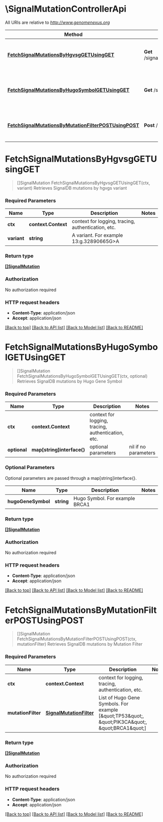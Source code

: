 # \SignalMutationControllerApi

All URIs are relative to *http://www.genomenexus.org*

Method | HTTP request | Description
------------- | ------------- | -------------
[**FetchSignalMutationsByHgvsgGETUsingGET**](SignalMutationControllerApi.md#FetchSignalMutationsByHgvsgGETUsingGET) | **Get** /signal/mutation/hgvs/{variant} | Retrieves SignalDB mutations by hgvgs variant
[**FetchSignalMutationsByHugoSymbolGETUsingGET**](SignalMutationControllerApi.md#FetchSignalMutationsByHugoSymbolGETUsingGET) | **Get** /signal/mutation | Retrieves SignalDB mutations by Hugo Gene Symbol
[**FetchSignalMutationsByMutationFilterPOSTUsingPOST**](SignalMutationControllerApi.md#FetchSignalMutationsByMutationFilterPOSTUsingPOST) | **Post** /signal/mutation | Retrieves SignalDB mutations by Mutation Filter


# **FetchSignalMutationsByHgvsgGETUsingGET**
> []SignalMutation FetchSignalMutationsByHgvsgGETUsingGET(ctx, variant)
Retrieves SignalDB mutations by hgvgs variant

### Required Parameters

Name | Type | Description  | Notes
------------- | ------------- | ------------- | -------------
 **ctx** | **context.Context** | context for logging, tracing, authentication, etc.
  **variant** | **string**| A variant. For example 13:g.32890665G&gt;A | 

### Return type

[**[]SignalMutation**](SignalMutation.md)

### Authorization

No authorization required

### HTTP request headers

 - **Content-Type**: application/json
 - **Accept**: application/json

[[Back to top]](#) [[Back to API list]](../README.md#documentation-for-api-endpoints) [[Back to Model list]](../README.md#documentation-for-models) [[Back to README]](../README.md)

# **FetchSignalMutationsByHugoSymbolGETUsingGET**
> []SignalMutation FetchSignalMutationsByHugoSymbolGETUsingGET(ctx, optional)
Retrieves SignalDB mutations by Hugo Gene Symbol

### Required Parameters

Name | Type | Description  | Notes
------------- | ------------- | ------------- | -------------
 **ctx** | **context.Context** | context for logging, tracing, authentication, etc.
 **optional** | **map[string]interface{}** | optional parameters | nil if no parameters

### Optional Parameters
Optional parameters are passed through a map[string]interface{}.

Name | Type | Description  | Notes
------------- | ------------- | ------------- | -------------
 **hugoGeneSymbol** | **string**| Hugo Symbol. For example BRCA1 | 

### Return type

[**[]SignalMutation**](SignalMutation.md)

### Authorization

No authorization required

### HTTP request headers

 - **Content-Type**: application/json
 - **Accept**: application/json

[[Back to top]](#) [[Back to API list]](../README.md#documentation-for-api-endpoints) [[Back to Model list]](../README.md#documentation-for-models) [[Back to README]](../README.md)

# **FetchSignalMutationsByMutationFilterPOSTUsingPOST**
> []SignalMutation FetchSignalMutationsByMutationFilterPOSTUsingPOST(ctx, mutationFilter)
Retrieves SignalDB mutations by Mutation Filter

### Required Parameters

Name | Type | Description  | Notes
------------- | ------------- | ------------- | -------------
 **ctx** | **context.Context** | context for logging, tracing, authentication, etc.
  **mutationFilter** | [**SignalMutationFilter**](SignalMutationFilter.md)| List of Hugo Gene Symbols. For example [\&quot;TP53\&quot;, \&quot;PIK3CA\&quot;, \&quot;BRCA1\&quot;] | 

### Return type

[**[]SignalMutation**](SignalMutation.md)

### Authorization

No authorization required

### HTTP request headers

 - **Content-Type**: application/json
 - **Accept**: application/json

[[Back to top]](#) [[Back to API list]](../README.md#documentation-for-api-endpoints) [[Back to Model list]](../README.md#documentation-for-models) [[Back to README]](../README.md)

